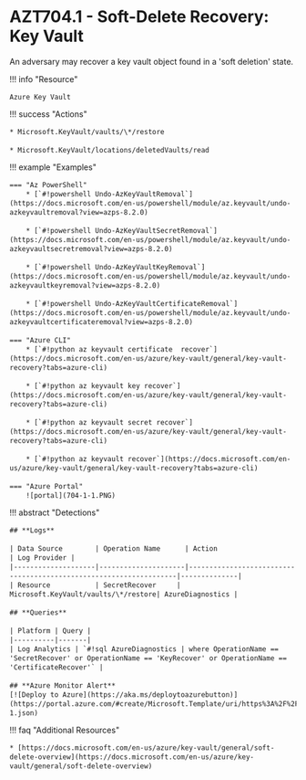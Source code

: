 # AZT704.1 - Soft-Delete Recovery: Key Vault

An adversary may recover a key vault object found in a 'soft deletion' state.

!!! info "Resource" 

	Azure Key Vault
	
!!! success "Actions"

	* Microsoft.KeyVault/vaults/\*/restore
	
	* Microsoft.KeyVault/locations/deletedVaults/read	

!!! example "Examples"

    === "Az PowerShell"
		* [`#!powershell Undo-AzKeyVaultRemoval`](https://docs.microsoft.com/en-us/powershell/module/az.keyvault/undo-azkeyvaultremoval?view=azps-8.2.0)
		
		* [`#!powershell Undo-AzKeyVaultSecretRemoval`](https://docs.microsoft.com/en-us/powershell/module/az.keyvault/undo-azkeyvaultsecretremoval?view=azps-8.2.0)
		
		* [`#!powershell Undo-AzKeyVaultKeyRemoval`](https://docs.microsoft.com/en-us/powershell/module/az.keyvault/undo-azkeyvaultkeyremoval?view=azps-8.2.0)
		
		* [`#!powershell Undo-AzKeyVaultCertificateRemoval`](https://docs.microsoft.com/en-us/powershell/module/az.keyvault/undo-azkeyvaultcertificateremoval?view=azps-8.2.0)
						
	=== "Azure CLI"
		* [`#!python az keyvault certificate  recover`](https://docs.microsoft.com/en-us/azure/key-vault/general/key-vault-recovery?tabs=azure-cli)
		
		* [`#!python az keyvault key recover`](https://docs.microsoft.com/en-us/azure/key-vault/general/key-vault-recovery?tabs=azure-cli)
		
		* [`#!python az keyvault secret recover`](https://docs.microsoft.com/en-us/azure/key-vault/general/key-vault-recovery?tabs=azure-cli)
		
		* [`#!python az keyvault recover`](https://docs.microsoft.com/en-us/azure/key-vault/general/key-vault-recovery?tabs=azure-cli)
		
    === "Azure Portal"
    	![portal](704-1-1.PNG)

!!! abstract "Detections"

	## **Logs** 

    | Data Source        | Operation Name      | Action                                                            | Log Provider |
    |--------------------|---------------------|-------------------------------------------------------------------|--------------|
    | Resource           | SecretRecover	 | Microsoft.KeyVault/vaults/\*/restore| AzureDiagnostics |       

	## **Queries**

	| Platform | Query |
    |----------|-------|
	| Log Analytics | `#!sql AzureDiagnostics | where OperationName == 'SecretRecover' or OperationName == 'KeyRecover' or OperationName == 'CertificateRecover'` |	
	
	## **Azure Monitor Alert**
	[![Deploy to Azure](https://aka.ms/deploytoazurebutton)](https://portal.azure.com/#create/Microsoft.Template/uri/https%3A%2F%2Fraw.githubusercontent.com%2Fmicrosoft%2FAzDetectSuite%2Fmain%2FExfiltration%2FAZT704%2FAZT704-1.json)
	
!!! faq "Additional Resources"

	* [https://docs.microsoft.com/en-us/azure/key-vault/general/soft-delete-overview](https://docs.microsoft.com/en-us/azure/key-vault/general/soft-delete-overview)